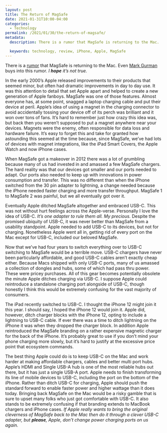```yaml
---
layout: post
title: The Return of MagSafe
date: 2021-01-31T10:00-04:00
categories:
  - Technology
permalink: /2021/01/30/the-return-of-magsafe/
metadata:
  description: There is a rumor that MagSafe is returning to the Mac.

  keywords: technology, review, iPhone, Apple, MagSafe
---
```


There is a [rumor](https://www.macrumors.com/2021/01/15/new-macbook-pro-models-magsafe-ports/) that MagSafe is returning to the Mac. Even [Mark Gurman](https://www.bloomberg.com/news/articles/2021-01-22/apple-aapl-plans-new-macbook-air-with-magsafe-macbook-pro-with-sd-card-slot) buys into this rumor. _I **hope** it’s not true._

In the early 2000’s Apple released improvements to their products that seemed minor, but often had dramatic improvements in day to day use. It was this attention to detail that set Apple apart and helped to create a new generation of Apple fanboys. MagSafe was one of those features. Almost everyone has, at some point, snagged a laptop charging cable and put their device at peril. Apple’s idea of using a magnet in the charging connector to avoid accidentally tossing your device off of its perch was brilliant and it won over tons of fans. It’s hard to remember just how crazy this idea was, but back then you weren’t supposed to put a magnet anywhere near your devices. Magnets were the enemy, often responsible for data loss and hardware failure. It’s easy to forget this and take for granted how astounding this seemed at the time because, since MagSafe, we’ve had lots of devices with magnet integrations, like the iPad Smart Covers, the Apple Watch and now iPhone cases.

<!-- excerpt -->

When MagSafe got a makeover in 2012 there was a lot of grumbling because many of us had invested in and amassed a few MagSafe chargers. The hard reality was that our devices got smaller and our ports needed to adapt. Our ports also needed to keep up with innovations in power consumption and transfer. This was no different than when the iPhone switched from the 30 pin adapter to lightning, a change needed because the iPhone needed faster charging and more transfer throughput. MagSafe 1 to MagSafe 2 was painful, but we all eventually got over it.

Eventually Apple ditched MagSafe altogether and embraced USB-C. This was not without hurt feelings across the Apple-verse. Personally I love the idea of USB-C. _It’s one adapter to rule them all. My precious._ Despite the promised ubiquity of USB-C, it was never better than MagSafe from a usability standpoint. Apple needed to add USB-C to its devices, but not for charging. Nonetheless Apple went all in, getting rid of every port on the Mac except for USB-C, included our beloved MagSafe.

Now that we’ve had four years to switch everything over to USB-C switching to MagSafe would be a terrible move. USB-C chargers have never been particularly affordable, and good USB-C cables aren’t exactly cheap either. Because Macs shipped with only USB-C ports, many of us amassed a collection of dongles and hubs, some of which had pass thru power. These were pricey purchases. All of this gear becomes potentially obsolete the minute Apple ditches charging via USB-C. I suppose Apple could reintroduce a standalone charging port alongside of USB-C, though honestly I think this would be extremely confusing for the vast majority of consumers.

The iPad recently switched to USB-C. I thought the iPhone 12 might join it this year. I should say, I hoped the iPhone 12 would join it. Apple did, however, ditch charger blocks with the iPhone 12, opting to include a lightning to USB-C cable. If ever there was a time to ditch lightning on the iPhone it was when they dropped the charger block. In addition Apple reintroduced the MagSafe branding on a rather expensive magnetic charger for the back of the iPhone. It’s probably great to use if you don’t mind your phone charging more slowly, but it’s hard to justify at the excessive price point that ecosystem commands.

The best thing Apple could do is to keep USB-C on the Mac and work harder at making affordable chargers, cables and better multi port hubs. Apple’s HDMI and Single USB-A hub is one of the most reliable hubs out there, but it has just a single USB-A port. Apple needs to finish transforming its line of mobile devices to USB-C, including the port on the bottom of the iPhone. Rather than ditch USB-C for charging, Apple should push the standard forward to enable faster power and higher wattage than it does today. Bringing back MagSafe on the Mac would be a risky gamble that is sure to upset many folks who just got comfortable with USB-C. It also stands to be extremely confusing if that branding extends to MacBook chargers and iPhone cases. _If Apple really wants to bring the original cleverness of MagSafe back to the Mac then do it through a clever USB-C adapter, but **please**, Apple, don’t change power charging ports on us again._
